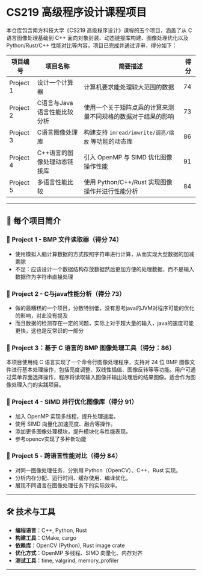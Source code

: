 # CS219 高级程序设计课程项目

本仓库包含南方科技大学《CS219 高级程序设计》课程的五个项目，涵盖了从 C 语言图像处理基础到 C++ 面向对象封装、动态链接库构建、图像处理优化以及 Python/Rust/C++ 性能对比等内容。项目已完成并通过评审，得分如下：

| 项目编号 | 项目名称             | 简要描述                                               | 得分 |
|----------|----------------------|--------------------------------------------------------|------|
| Project 1 | 设计一个计算器       | 计算机要求能处理较大范围的数据   | 74   |
| Project 2 | C语言与Java语言性能比较分析           | 使用一个关于矩阵点乘的计算来测量不同规格的数据对于结果的影响      | 73   |
| Project 3 | C语言图像处理库       | 构建支持 `imread/imwrite/调亮/缩放` 等功能的动态库     | 86   |
| Project 4 | C++语言的图像处理动态链接库  | 引入 OpenMP 与 SIMD 优化图像操作性能           | 91   |
| Project 5 | 多语言性能比较       | 使用 Python/C++/Rust 实现图像操作并进行性能分析       | 84   |

---

## 📌 每个项目简介

### 📁 Project 1 - BMP 文件读取器（得分 74）
- 使用模拟人脑计算数据的方式按照字符串进行计算，从而实现大型数据的加减乘除
- 不足：应该设计一个数据结构存放数据然后更加方便的处理数据，而不是输入数据作为字符串直接处理

### 📁 Project 2 - C与java性能分析（得分 73）
- 做的最糟糕的一个项目，分数特别低，没有思考java的JVM对程序可能的优化的影响，对此没有提及
- 而且数据的检测存在一定的问题，实际上对于超大量的输入，java的速度可能更快，这也是反常识的一部分

### 📁 Project 3：基于 C 语言的 BMP 图像处理工具（得分：86）

本项目使用纯 C 语言实现了一个命令行图像处理程序，支持对 24 位 BMP 图像文件进行基本处理操作，包括亮度调整、双线性插值、图像反转等等功能。用户可通过菜单界面选择操作，程序将读取输入图像并输出处理后的结果图像。适合作为图像处理入门的实践项目。


### 📁 Project 4 - SIMD 并行优化图像库（得分 91）
- 加入 OpenMP 实现多线程，提升处理速度。
- 使用 SIMD 向量化加速亮度、融合等操作。
- 添加更多图像处理模块，提升模块化与性能表现。
- 参考opencv实现了多种新功能

### 📁 Project 5 - 跨语言性能对比（得分 84）
- 对同一图像处理任务，分别用 Python（OpenCV）、C++、Rust 实现。
- 分析内存分配、运行时间、缓存使用、编译优化。
- 展现不同语言在图像处理任务下的实际效率。

---

## 🛠️ 技术与工具

- **编程语言**：C++, Python, Rust
- **构建工具**：CMake, cargo
- **依赖库**：OpenCV (Python), Rust image crate
- **优化方式**：OpenMP 多线程、SIMD 向量化、内存对齐
- **测试工具**：time, valgrind, memory_profiler

---
